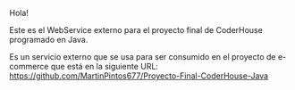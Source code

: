 Hola!

Este es el WebService externo para el proyecto final de CoderHouse programado en Java.

Es un servicio externo que se usa para ser consumido en el proyecto de e-commerce que está en la siguiente URL: https://github.com/MartinPintos677/Proyecto-Final-CoderHouse-Java
